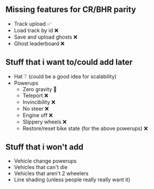 ## Missing features for CR/BHR parity

- Track upload ✅
- Load track by id ❌
- Save and upload ghosts ❌
- Ghost leaderboard ❌

## Stuff that i want to/could add later

- Hat ❔ (could be a good idea for scalability)
- Powerups
    - Zero gravity 🚧
    - Teleport ❌
    - Invincibility ❌
    - No steer ❌
    - Engine off ❌
    - Slippery wheels ❌
    - Restore/reset bike state (for the above powerups) ❌

## Stuff that i won't add

- Vehicle change powerups
- Vehicles that can't die
- Vehicles that aren't 2 wheelers
- Line shading (unless people really really want it)
